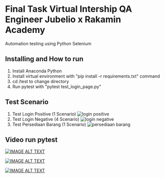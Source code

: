 # Final Task Virtual Intership QA Engineer Jubelio x Rakamin Academy
Automation testing using Python Selenium

## Installing and How to run
1. Install Anaconda Python
2. Install virtual environment with "pip install -r requirements.txt" command
3. cd /test to change directory
4. Run pytest with "pytest test_login_page.py"

## Test Scenario
1. Test Login Positive (1 Scenario)
   ![login positive](https://github.com/rizkyisya17/QA-FinalTaskInternship-PythonSelenium-/assets/78775069/e0194bbc-9670-4a14-b4f0-aa8693aa0986)
2. Test Login Negative (4 Scenario)
   ![login negative](https://github.com/rizkyisya17/QA-FinalTaskInternship-PythonSelenium-/assets/78775069/8656002f-6bc9-496a-bb0a-0728f7379d46)
3. Test Persediaan Barang (1 Scenario)
   ![persediaan barang](https://github.com/rizkyisya17/QA-FinalTaskInternship-PythonSelenium-/assets/78775069/fa40d53b-49f8-4b54-ae9a-ec3eaa54aee5)

## Video run pytest

[![IMAGE ALT TEXT](http://img.youtube.com/vi/sk3C3K4VQ5w/0.jpg)](https://www.youtube.com/watch?v=sk3C3K4VQ5 "tes login page")

[![IMAGE ALT TEXT](http://img.youtube.com/vi/Qq1luwH0DCk/0.jpg)](https://www.youtube.com/watch?v=Qq1luwH0DCk "tes login page negative")

[![IMAGE ALT TEXT](http://img.youtube.com/vi/DmWV8YwT_Yg/0.jpg)](https://www.youtube.com/watch?v=DmWV8YwT_Yg "tes persediaan barang")
